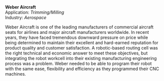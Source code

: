 **Weber Aircraft**
<br />Application: *Trimming/Milling*
<br />Industry: *Aerospace*

Weber Aircraft is one of the leading manufacturers of commercial aircraft seats for airlines and major aircraft manufacturers worldwide. In recent years, they have faced tremendous downward pressure on price while being determined to maintain their excellent and hard-earned reputation for product quality and customer satisfaction. A robotic-based routing cell was the right technical and economic answer to meet these objectives, but integrating the robot workcell into their existing manufacturing engineering process was a problem. Weber needed to be able to program their robot with the same ease, flexibility and efficiency as they programmed their CNC machines.
